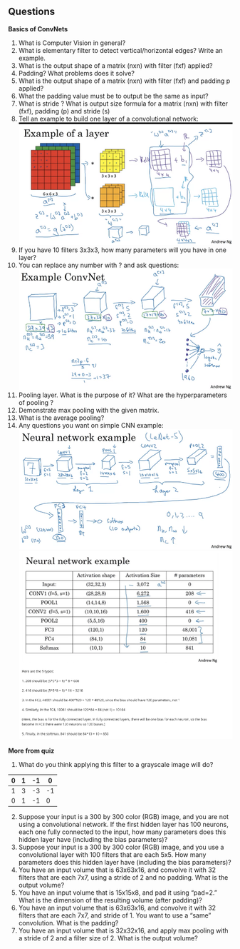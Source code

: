 ## Questions

**Basics of ConvNets**

1. What is Computer Vision in general?
2. What is elementary filter to detect vertical/horizontal edges? Write an example.
3. What is the output shape of a matrix (nxn) with filter (fxf) applied?
4. Padding? What problems does it solve?
5. What is the output shape of a matrix (nxn) with filter (fxf) and padding p applied?
6. What the padding value must be to output be the same as input? 
7. What is stride ? What is output size formula for a matrix (nxn) with filter (fxf), padding (p) and stride (s)
8. Tell an example to build one layer of a convolutional network:
![layer](https://github.com/OzmundSedler/Deep-Learning-Coursera/blob/master/4%20Convolutional%20Neural%20Networks/Week%201/images/FBC755B2-BDC0-4DB2-85AA-04305E16B42C.png)
9. If you have 10 filters 3x3x3, how many parameters will you have in one layer?
10. You can replace any number with ? and ask questions:
![CNN](https://github.com/OzmundSedler/Deep-Learning-Coursera/blob/master/4%20Convolutional%20Neural%20Networks/Week%201/images/82AEF6B0-78B2-4FB6-88BA-E05DC9AEA60E.png)
11. Pooling layer. What is the purpose of it? What are the hyperparameters of pooling ?
12. Demonstrate max pooling with the given matrix.
13. What is the average pooling?
14. Any questions you want on simple CNN example:
![CNN](https://github.com/OzmundSedler/Deep-Learning-Coursera/blob/master/4%20Convolutional%20Neural%20Networks/Week%201/images/606B6069-8235-4DD6-990A-F83DA218AB05.png)
![CNN](https://github.com/OzmundSedler/Deep-Learning-Coursera/blob/master/4%20Convolutional%20Neural%20Networks/Week%201/images/A80419E1-7DA7-4EE5-9909-22C2A7DCCB86.png)

**More from quiz**
1. What do you think applying this filter to a grayscale image will do?

| 0 | 1 | -1 | 0  |
|---|---|----|----|
| 1 | 3 | -3 | -1 |
| 0 | 1 | -1 | 0  |

2. Suppose your input is a 300 by 300 color (RGB) image, and you are not using a convolutional network. If the first hidden layer has 100 neurons, each one fully connected to the input, how many parameters does this hidden layer have (including the bias parameters)?
3. Suppose your input is a 300 by 300 color (RGB) image, and you use a convolutional layer with 100 filters that are each 5x5. How many parameters does this hidden layer have (including the bias parameters)?
4. You have an input volume that is 63x63x16, and convolve it with 32 filters that are each 7x7, using a stride of 2 and no padding. What is the output volume?
5. You have an input volume that is 15x15x8, and pad it using “pad=2.” What is the dimension of the resulting volume (after padding)?
6. You have an input volume that is 63x63x16, and convolve it with 32 filters that are each 7x7, and stride of 1. You want to use a “same” convolution. What is the padding?
7. You have an input volume that is 32x32x16, and apply max pooling with a stride of 2 and a filter size of 2. What is the output volume?
